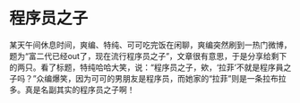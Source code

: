 # 程序员之子

某天午间休息时间，爽编、特纯、可可吃完饭在闲聊，爽编突然刷到一热门微博，题为“富二代已经out了，现在流行程序员之子”，文章很有意思，于是分享给剩下的两只。看了标题，特纯哈哈大笑，说：“程序员之子，欸，‘拉菲’不就是程序員之子吗？”众编爆笑，因为可可的男朋友是程序员，而她家的“拉菲”则是一条拉布拉多。真是名副其实的程序员之子啊！